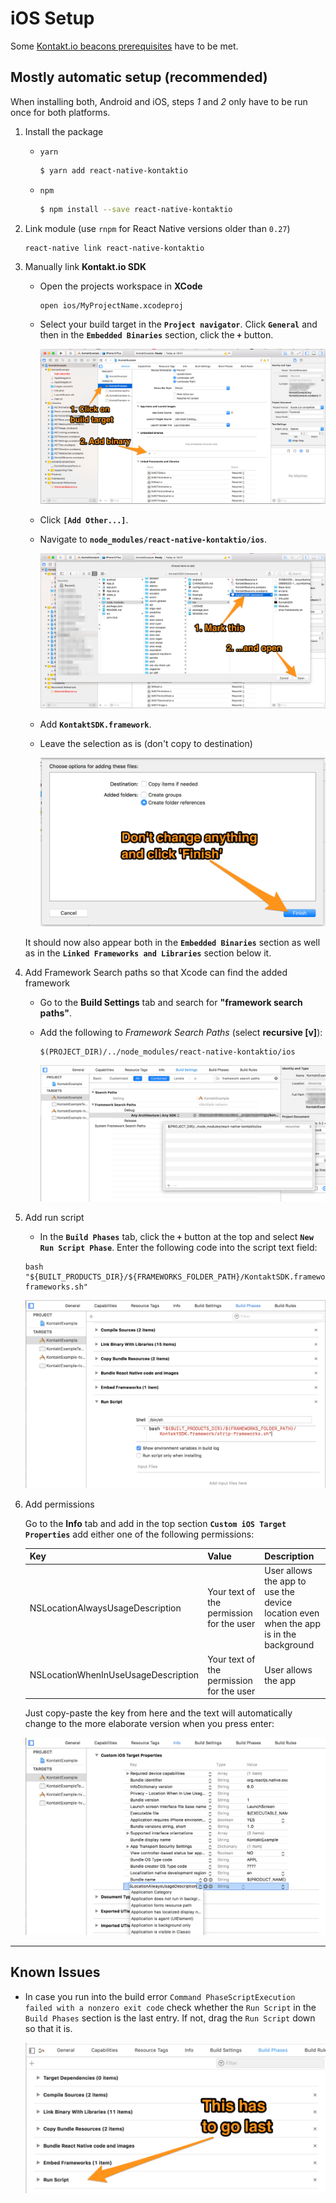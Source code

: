 # iOS Setup

Some [Kontakt.io beacons prerequisites](https://developer.kontakt.io/android-sdk/quickstart/#setup) have to be met.

## Mostly automatic setup (recommended)

When installing both, Android and iOS, steps _1_ and _2_ only have to be run once for both platforms.

1.  Install the package

    - `yarn`

      	```bash
      	$ yarn add react-native-kontaktio
      	```

    - `npm`

      	```bash
      	$ npm install --save react-native-kontaktio
      	```

2.  Link module (use `rnpm` for React Native versions older than `0.27`)

        react-native link react-native-kontaktio

3.  Manually link **Kontakt.io SDK**

    - Open the projects workspace in **XCode**

      	```
      	open ios/MyProjectName.xcodeproj
      	```
    - Select your build target in the **`Project navigator`**. Click **`General`** and then in the **`Embedded Binaries`** section, click the **`+`** button.

    	![](images/ios_install_step01.png)

    - Click **`[Add Other...]`**.
    - Navigate to **`node_modules/react-native-kontaktio/ios`**.

		![](images/ios_installation_step02.png)

    - Add **`KontaktSDK.framework`**.
    - Leave the selection as is (don't copy to destination)

    	![](images/ios_installation_step03.png)

    It should now also appear both in the **`Embedded Binaries`** section as well as in the **`Linked Frameworks and Libraries`** section below it.

4.  Add Framework Search paths so that Xcode can find the added framework

    - Go to the **Build Settings** tab and search for **"framework search paths"**.
    - Add the following to _Framework Search Paths_ (select **recursive [v]**):

      	```
      	$(PROJECT_DIR)/../node_modules/react-native-kontaktio/ios
      	```

      ![](images/ios_installation_step04.png)

5.  Add run script

    - In the **`Build Phases`** tab, click the **`+`** button at the top and select **`New Run Script Phase`**. Enter the following code into the script text field:

    ```
    bash "${BUILT_PRODUCTS_DIR}/${FRAMEWORKS_FOLDER_PATH}/KontaktSDK.framework/strip-frameworks.sh"
    ```
    ![](images/ios_installation_step05.png)


6.  Add permissions

    Go to the **Info** tab and add in the top section **`Custom iOS Target Properties`** add either one of the following permissions:

    | Key                                 | Value                                    | Description                                                                           |
    | ----------------------------------- | ---------------------------------------- | ------------------------------------------------------------------------------------- |
    | NSLocationAlwaysUsageDescription    | Your text of the permission for the user | User allows the app to use the device location even when the app is in the background |
    | NSLocationWhenInUseUsageDescription | Your text of the permission for the user | User allows the app                                                                   |

	Just copy-paste the key from here and the text will automatically change to the more elaborate version when you press enter:

	![](images/ios_installation_step06_permission.png)

---

## Known Issues

* In case you run into the build error `Command PhaseScriptExecution failed with a nonzero exit code` check whether the `Run Script` in the `Build Phases` section is the last entry. If not, drag the `Run Script` down so that it is.

    ![](images/ios_installation_error.png)